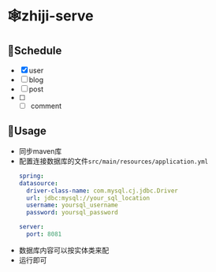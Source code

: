 # 🕸️zhiji-serve

## 📑Schedule
* [x] user
* [ ] blog
* [ ] post
* [ ] * [ ] comment

## 🎠Usage
* 同步maven库
* 配置连接数据库的文件`src/main/resources/application.yml`
  ```yml
  spring:
  datasource:
    driver-class-name: com.mysql.cj.jdbc.Driver
    url: jdbc:mysql://your_sql_location
    username: yoursql_username
    password: yoursql_password

  server:
    port: 8081
  ```
* 数据库内容可以按实体类来配
* 运行即可
